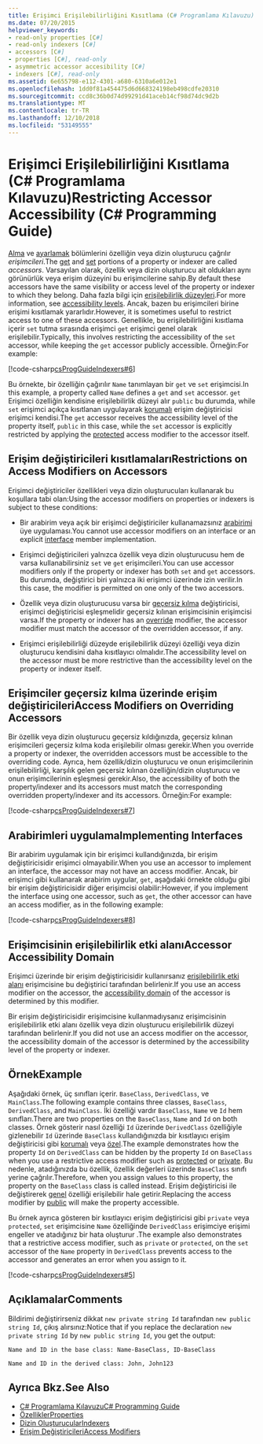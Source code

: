 ```yaml
---
title: Erişimci Erişilebilirliğini Kısıtlama (C# Programlama Kılavuzu)
ms.date: 07/20/2015
helpviewer_keywords:
- read-only properties [C#]
- read-only indexers [C#]
- accessors [C#]
- properties [C#], read-only
- asymmetric accessor accesibility [C#]
- indexers [C#], read-only
ms.assetid: 6e655798-e112-4301-a680-6310a6e012e1
ms.openlocfilehash: 1dd0f81a454475d6d668324198eb498cdfe20310
ms.sourcegitcommit: ccd8c36b0d74d99291d41aceb14cf98d74dc9d2b
ms.translationtype: MT
ms.contentlocale: tr-TR
ms.lasthandoff: 12/10/2018
ms.locfileid: "53149555"
---
```

# <a name="restricting-accessor-accessibility-c-programming-guide"></a><span data-ttu-id="48f21-102">Erişimci Erişilebilirliğini Kısıtlama (C# Programlama Kılavuzu)</span><span class="sxs-lookup"><span data-stu-id="48f21-102">Restricting Accessor Accessibility (C# Programming Guide)</span></span>
<span data-ttu-id="48f21-103">[Alma](../../../csharp/language-reference/keywords/get.md) ve [ayarlamak](../../../csharp/language-reference/keywords/set.md) bölümlerini özelliğin veya dizin oluşturucu çağrılır *erişimcileri*.</span><span class="sxs-lookup"><span data-stu-id="48f21-103">The [get](../../../csharp/language-reference/keywords/get.md) and [set](../../../csharp/language-reference/keywords/set.md) portions of a property or indexer are called *accessors*.</span></span> <span data-ttu-id="48f21-104">Varsayılan olarak, özellik veya dizin oluşturucu ait oldukları aynı görünürlük veya erişim düzeyini bu erişimcilerine sahip.</span><span class="sxs-lookup"><span data-stu-id="48f21-104">By default these accessors have the same visibility or access level of the property or indexer to which they belong.</span></span> <span data-ttu-id="48f21-105">Daha fazla bilgi için [erişilebilirlik düzeyleri](../../../csharp/language-reference/keywords/accessibility-levels.md).</span><span class="sxs-lookup"><span data-stu-id="48f21-105">For more information, see [accessibility levels](../../../csharp/language-reference/keywords/accessibility-levels.md).</span></span> <span data-ttu-id="48f21-106">Ancak, bazen bu erişimcileri birine erişimi kısıtlamak yararlıdır.</span><span class="sxs-lookup"><span data-stu-id="48f21-106">However, it is sometimes useful to restrict access to one of these accessors.</span></span> <span data-ttu-id="48f21-107">Genellikle, bu erişilebilirliğini kısıtlama içerir `set` tutma sırasında erişimci `get` erişimci genel olarak erişilebilir.</span><span class="sxs-lookup"><span data-stu-id="48f21-107">Typically, this involves restricting the accessibility of the `set` accessor, while keeping the `get` accessor publicly accessible.</span></span> <span data-ttu-id="48f21-108">Örneğin:</span><span class="sxs-lookup"><span data-stu-id="48f21-108">For example:</span></span>  
  
 [!code-csharp[csProgGuideIndexers#6](../../../csharp/programming-guide/classes-and-structs/codesnippet/CSharp/restricting-accessor-accessibility_1.cs)]  
  
 <span data-ttu-id="48f21-109">Bu örnekte, bir özelliğin çağırılır `Name` tanımlayan bir `get` ve `set` erişimcisi.</span><span class="sxs-lookup"><span data-stu-id="48f21-109">In this example, a property called `Name` defines a `get` and `set` accessor.</span></span> <span data-ttu-id="48f21-110">`get` Erişimci özelliğin kendisine erişilebilirlik düzeyi alır `public` bu durumda, while `set` erişimci açıkça kısıtlanan uygulayarak [korumalı](../../../csharp/language-reference/keywords/protected.md) erişim değiştiricisi erişimci kendisi.</span><span class="sxs-lookup"><span data-stu-id="48f21-110">The `get` accessor receives the accessibility level of the property itself, `public` in this case, while the `set` accessor is explicitly restricted by applying the [protected](../../../csharp/language-reference/keywords/protected.md) access modifier to the accessor itself.</span></span>  
  
## <a name="restrictions-on-access-modifiers-on-accessors"></a><span data-ttu-id="48f21-111">Erişim değiştiricileri kısıtlamaları</span><span class="sxs-lookup"><span data-stu-id="48f21-111">Restrictions on Access Modifiers on Accessors</span></span>  
 <span data-ttu-id="48f21-112">Erişimci değiştiriciler özellikleri veya dizin oluşturucuları kullanarak bu koşullara tabi olan:</span><span class="sxs-lookup"><span data-stu-id="48f21-112">Using the accessor modifiers on properties or indexers is subject to these conditions:</span></span>  
  
-   <span data-ttu-id="48f21-113">Bir arabirim veya açık bir erişimci değiştiriciler kullanamazsınız [arabirimi](../../../csharp/language-reference/keywords/interface.md) üye uygulaması.</span><span class="sxs-lookup"><span data-stu-id="48f21-113">You cannot use accessor modifiers on an interface or an explicit [interface](../../../csharp/language-reference/keywords/interface.md) member implementation.</span></span>  
  
-   <span data-ttu-id="48f21-114">Erişimci değiştiricileri yalnızca özellik veya dizin oluşturucusu hem de varsa kullanabilirsiniz `set` ve `get` erişimcileri.</span><span class="sxs-lookup"><span data-stu-id="48f21-114">You can use accessor modifiers only if the property or indexer has both `set` and `get` accessors.</span></span> <span data-ttu-id="48f21-115">Bu durumda, değiştirici biri yalnızca iki erişimci üzerinde izin verilir.</span><span class="sxs-lookup"><span data-stu-id="48f21-115">In this case, the modifier is permitted on one only of the two accessors.</span></span>  
  
-   <span data-ttu-id="48f21-116">Özellik veya dizin oluşturucusu varsa bir [geçersiz kılma](../../../csharp/language-reference/keywords/override.md) değiştiricisi, erişimci değiştiricisi eşleşmelidir geçersiz kılınan erişimcisinin erişimcisi varsa.</span><span class="sxs-lookup"><span data-stu-id="48f21-116">If the property or indexer has an [override](../../../csharp/language-reference/keywords/override.md) modifier, the accessor modifier must match the accessor of the overridden accessor, if any.</span></span>  
  
-   <span data-ttu-id="48f21-117">Erişimci erişilebilirliği düzeyde erişilebilirlik düzeyi özelliği veya dizin oluşturucu kendisini daha kısıtlayıcı olmalıdır.</span><span class="sxs-lookup"><span data-stu-id="48f21-117">The accessibility level on the accessor must be more restrictive than the accessibility level on the property or indexer itself.</span></span>  
  
## <a name="access-modifiers-on-overriding-accessors"></a><span data-ttu-id="48f21-118">Erişimciler geçersiz kılma üzerinde erişim değiştiricileri</span><span class="sxs-lookup"><span data-stu-id="48f21-118">Access Modifiers on Overriding Accessors</span></span>  
 <span data-ttu-id="48f21-119">Bir özellik veya dizin oluşturucu geçersiz kıldığınızda, geçersiz kılınan erişimcileri geçersiz kılma koda erişilebilir olması gerekir.</span><span class="sxs-lookup"><span data-stu-id="48f21-119">When you override a property or indexer, the overridden accessors must be accessible to the overriding code.</span></span> <span data-ttu-id="48f21-120">Ayrıca, hem özellik/dizin oluşturucu ve onun erişimcilerinin erişilebilirliği, karşılık gelen geçersiz kılınan özelliğin/dizin oluşturucu ve onun erişimcilerinin eşleşmesi gerekir.</span><span class="sxs-lookup"><span data-stu-id="48f21-120">Also, the accessibility of both the property/indexer and its accessors must match the corresponding overridden property/indexer and its accessors.</span></span> <span data-ttu-id="48f21-121">Örneğin:</span><span class="sxs-lookup"><span data-stu-id="48f21-121">For example:</span></span>  
  
 [!code-csharp[csProgGuideIndexers#7](../../../csharp/programming-guide/classes-and-structs/codesnippet/CSharp/restricting-accessor-accessibility_2.cs)]  
  
## <a name="implementing-interfaces"></a><span data-ttu-id="48f21-122">Arabirimleri uygulama</span><span class="sxs-lookup"><span data-stu-id="48f21-122">Implementing Interfaces</span></span>  
 <span data-ttu-id="48f21-123">Bir arabirim uygulamak için bir erişimci kullandığınızda, bir erişim değiştiricisidir erişimci olmayabilir.</span><span class="sxs-lookup"><span data-stu-id="48f21-123">When you use an accessor to implement an interface, the accessor may not have an access modifier.</span></span> <span data-ttu-id="48f21-124">Ancak, bir erişimci gibi kullanarak arabirim uygular, `get`, aşağıdaki örnekte olduğu gibi bir erişim değiştiricisidir diğer erişimcisi olabilir:</span><span class="sxs-lookup"><span data-stu-id="48f21-124">However, if you implement the interface using one accessor, such as `get`, the other accessor can have an access modifier, as in the following example:</span></span>  
  
 [!code-csharp[csProgGuideIndexers#8](../../../csharp/programming-guide/classes-and-structs/codesnippet/CSharp/restricting-accessor-accessibility_3.cs)]  
  
## <a name="accessor-accessibility-domain"></a><span data-ttu-id="48f21-125">Erişimcisinin erişilebilirlik etki alanı</span><span class="sxs-lookup"><span data-stu-id="48f21-125">Accessor Accessibility Domain</span></span>  
 <span data-ttu-id="48f21-126">Erişimci üzerinde bir erişim değiştiricisidir kullanırsanız [erişilebilirlik etki alanı](../../../csharp/language-reference/keywords/accessibility-domain.md) erişimcisine bu değiştirici tarafından belirlenir.</span><span class="sxs-lookup"><span data-stu-id="48f21-126">If you use an access modifier on the accessor, the [accessibility domain](../../../csharp/language-reference/keywords/accessibility-domain.md) of the accessor is determined by this modifier.</span></span>  
  
 <span data-ttu-id="48f21-127">Bir erişim değiştiricisidir erişimcisine kullanmadıysanız erişimcisinin erişilebilirlik etki alanı özellik veya dizin oluşturucu erişilebilirlik düzeyi tarafından belirlenir.</span><span class="sxs-lookup"><span data-stu-id="48f21-127">If you did not use an access modifier on the accessor, the accessibility domain of the accessor is determined by the accessibility level of the property or indexer.</span></span>  
  
## <a name="example"></a><span data-ttu-id="48f21-128">Örnek</span><span class="sxs-lookup"><span data-stu-id="48f21-128">Example</span></span>  
 <span data-ttu-id="48f21-129">Aşağıdaki örnek, üç sınıfları içerir. `BaseClass`, `DerivedClass`, ve `MainClass`.</span><span class="sxs-lookup"><span data-stu-id="48f21-129">The following example contains three classes, `BaseClass`, `DerivedClass`, and `MainClass`.</span></span> <span data-ttu-id="48f21-130">İki özelliği vardır `BaseClass`, `Name` ve `Id` hem sınıfları.</span><span class="sxs-lookup"><span data-stu-id="48f21-130">There are two properties on the `BaseClass`, `Name` and `Id` on both classes.</span></span> <span data-ttu-id="48f21-131">Örnek gösterir nasıl özelliği `Id` üzerinde `DerivedClass` özelliğiyle gizlenebilir `Id` üzerinde `BaseClass` kullandığınızda bir kısıtlayıcı erişim değiştiricisi gibi [korumalı](../../../csharp/language-reference/keywords/protected.md) veya [ özel](../../../csharp/language-reference/keywords/private.md).</span><span class="sxs-lookup"><span data-stu-id="48f21-131">The example demonstrates how the property `Id` on `DerivedClass` can be hidden by the property `Id` on `BaseClass` when you use a restrictive access modifier such as [protected](../../../csharp/language-reference/keywords/protected.md) or [private](../../../csharp/language-reference/keywords/private.md).</span></span> <span data-ttu-id="48f21-132">Bu nedenle, atadığınızda bu özellik, özellik değerleri üzerinde `BaseClass` sınıfı yerine çağrılır.</span><span class="sxs-lookup"><span data-stu-id="48f21-132">Therefore, when you assign values to this property, the property on the `BaseClass` class is called instead.</span></span> <span data-ttu-id="48f21-133">Erişim değiştiricisi ile değiştirerek [genel](../../../csharp/language-reference/keywords/public.md) özelliği erişilebilir hale getirir.</span><span class="sxs-lookup"><span data-stu-id="48f21-133">Replacing the access modifier by [public](../../../csharp/language-reference/keywords/public.md) will make the property accessible.</span></span>  
  
 <span data-ttu-id="48f21-134">Bu örnek ayrıca gösteren bir kısıtlayıcı erişim değiştiricisi gibi `private` veya `protected`, `set` erişimcisine `Name` özelliğinde `DerivedClass` erişimciye erişimi engeller ve atadığınız bir hata oluşturur .</span><span class="sxs-lookup"><span data-stu-id="48f21-134">The example also demonstrates that a restrictive access modifier, such as `private` or `protected`, on the `set` accessor of the `Name` property in `DerivedClass` prevents access to the accessor and generates an error when you assign to it.</span></span>  
  
 [!code-csharp[csProgGuideIndexers#5](../../../csharp/programming-guide/classes-and-structs/codesnippet/CSharp/restricting-accessor-accessibility_4.cs)]  
  
## <a name="comments"></a><span data-ttu-id="48f21-135">Açıklamalar</span><span class="sxs-lookup"><span data-stu-id="48f21-135">Comments</span></span>  
 <span data-ttu-id="48f21-136">Bildirimi değiştirirseniz dikkat `new private string Id` tarafından `new public string Id`, çıkış alırsınız:</span><span class="sxs-lookup"><span data-stu-id="48f21-136">Notice that if you replace the declaration `new private string Id` by `new public string Id`, you get the output:</span></span>  
  
 `Name and ID in the base class: Name-BaseClass, ID-BaseClass`  
  
 `Name and ID in the derived class: John, John123`  
  
## <a name="see-also"></a><span data-ttu-id="48f21-137">Ayrıca Bkz.</span><span class="sxs-lookup"><span data-stu-id="48f21-137">See Also</span></span>

- [<span data-ttu-id="48f21-138">C# Programlama Kılavuzu</span><span class="sxs-lookup"><span data-stu-id="48f21-138">C# Programming Guide</span></span>](../../../csharp/programming-guide/index.md)  
- [<span data-ttu-id="48f21-139">Özellikler</span><span class="sxs-lookup"><span data-stu-id="48f21-139">Properties</span></span>](../../../csharp/programming-guide/classes-and-structs/properties.md)  
- [<span data-ttu-id="48f21-140">Dizin Oluşturucular</span><span class="sxs-lookup"><span data-stu-id="48f21-140">Indexers</span></span>](../../../csharp/programming-guide/indexers/index.md)  
- [<span data-ttu-id="48f21-141">Erişim Değiştiricileri</span><span class="sxs-lookup"><span data-stu-id="48f21-141">Access Modifiers</span></span>](../../../csharp/programming-guide/classes-and-structs/access-modifiers.md)
